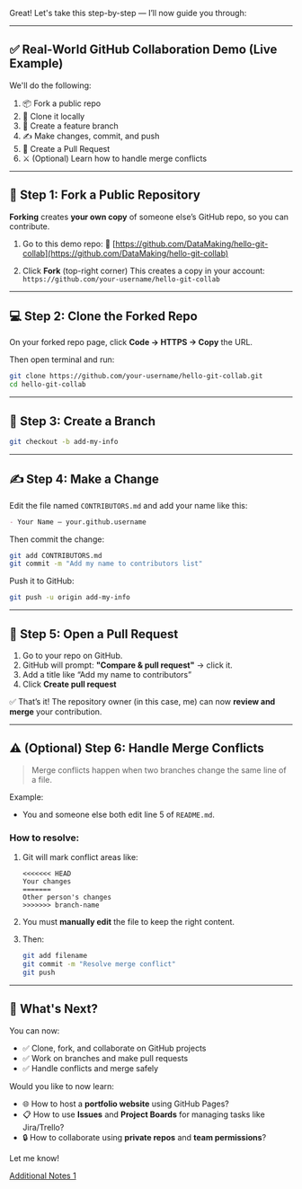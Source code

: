 Great! Let's take this step-by-step — I’ll now guide you through:

---

## ✅ Real-World GitHub Collaboration Demo (Live Example)

We'll do the following:

1. 📦 Fork a public repo
2. 🔁 Clone it locally
3. 🌿 Create a feature branch
4. ✍️ Make changes, commit, and push
5. 🤝 Create a Pull Request
6. ⚔️ (Optional) Learn how to handle merge conflicts

---

## 🔧 Step 1: Fork a Public Repository

**Forking** creates **your own copy** of someone else’s GitHub repo, so you can contribute.

1. Go to this demo repo:
   🔗 [https://github.com/DataMaking/hello-git-collab](https://github.com/DataMaking/hello-git-collab)

2. Click **Fork** (top-right corner)
   This creates a copy in your account:
   `https://github.com/your-username/hello-git-collab`

---

## 💻 Step 2: Clone the Forked Repo

On your forked repo page, click **Code → HTTPS → Copy** the URL.

Then open terminal and run:

```bash
git clone https://github.com/your-username/hello-git-collab.git
cd hello-git-collab
```

---

## 🌿 Step 3: Create a Branch

```bash
git checkout -b add-my-info
```

---

## ✍️ Step 4: Make a Change

Edit the file named `CONTRIBUTORS.md` and add your name like this:

```md
- Your Name – your.github.username
```

Then commit the change:

```bash
git add CONTRIBUTORS.md
git commit -m "Add my name to contributors list"
```

Push it to GitHub:

```bash
git push -u origin add-my-info
```

---

## 🤝 Step 5: Open a Pull Request

1. Go to your repo on GitHub.
2. GitHub will prompt: **"Compare & pull request"** → click it.
3. Add a title like “Add my name to contributors”
4. Click **Create pull request**

✅ That’s it! The repository owner (in this case, me) can now **review and merge** your contribution.

---

## ⚠️ (Optional) Step 6: Handle Merge Conflicts

> Merge conflicts happen when two branches change the same line of a file.

Example:

* You and someone else both edit line 5 of `README.md`.

### How to resolve:

1. Git will mark conflict areas like:

   ```
   <<<<<<< HEAD
   Your changes
   =======
   Other person's changes
   >>>>>>> branch-name
   ```

2. You must **manually edit** the file to keep the right content.

3. Then:

   ```bash
   git add filename
   git commit -m "Resolve merge conflict"
   git push
   ```

---

## 🧭 What's Next?

You can now:

* ✅ Clone, fork, and collaborate on GitHub projects
* ✅ Work on branches and make pull requests
* ✅ Handle conflicts and merge safely

Would you like to now learn:

* 🌐 How to host a **portfolio website** using GitHub Pages?
* 📋 How to use **Issues** and **Project Boards** for managing tasks like Jira/Trello?
* 🔒 How to collaborate using **private repos** and **team permissions**?

Let me know!

[Additional Notes 1](3_Additional_Notes_1.md)